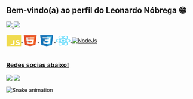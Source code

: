 ## Bem-vindo(a) ao perfil do Leonardo Nóbrega 😁

 <div>
   <a href="https://github.com/LeoNobrega23">
   <img height="180em" src="https://github-readme-stats.vercel.app/api?username=LeoNobrega23&show_icons=true&theme=tokyonight&include_all_commits=true&count_private=true"/>
   <img height="180em" src="https://github-readme-stats.vercel.app/api/top-langs/?username=LeoNobrega23&layout=compact&langs_count=6&theme=tokyonight"/>

</div>
<div style="display: inline_block"><br>
  <img align="center" alt="Js" height="30" width="40" src="https://raw.githubusercontent.com/devicons/devicon/master/icons/javascript/javascript-plain.svg">
  <img align="center" alt="HTML" height="30" width="40" src="https://raw.githubusercontent.com/devicons/devicon/master/icons/html5/html5-original.svg">
  <img align="center" alt="CSS" height="30" width="40" src="https://raw.githubusercontent.com/devicons/devicon/master/icons/css3/css3-original.svg">
  <img align="center" alt="React" height="30" width="40" src="https://raw.githubusercontent.com/devicons/devicon/master/icons/react/react-original.svg">
  <img align="center" alt="NodeJs" height="30" width="40" src="https://img.shields.io/badge/Node.js-43853D?style=for-the-badge&logo=node.js&logoColor=white">
</div>
 
 <br>
 
  ### Redes socias abaixo!
 
<div> 
  <a href="https://instagram.com/leo_nobregaaa" target="_blank"><img src="https://img.shields.io/badge/-Instagram-%23E4405F?style=for-the-badge&logo=instagram&logoColor=white" target="_blank"></a>
 <a href="https://www.linkedin.com/in/leonardo-nobrega-09b854155/" target="_blank"><img src="https://img.shields.io/badge/LinkedIn-0077B5?style=for-the-badge&logo=linkedin&logoColor=white" target="_blank"></a>



 
  ![Snake animation](https://github.com/LeoNobrega23/LeoNobrega23/blob/output/github-contribution-grid-snake.svg)

</div>
